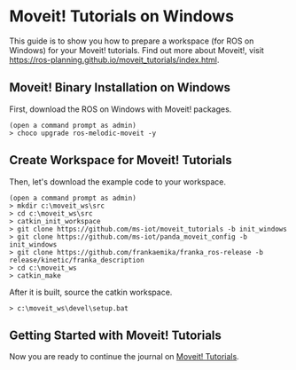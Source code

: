 # Moveit! Tutorials on Windows
This guide is to show you how to prepare a workspace (for ROS on Windows) for your Moveit! tutorials. Find out more about Moveit!, visit https://ros-planning.github.io/moveit_tutorials/index.html.

## Moveit! Binary Installation on Windows
First, download the ROS on Windows with Moveit! packages.
```
(open a command prompt as admin)
> choco upgrade ros-melodic-moveit -y
```

## Create Workspace for Moveit! Tutorials
Then, let's download the example code to your workspace.

```
(open a command prompt as admin)
> mkdir c:\moveit_ws\src
> cd c:\moveit_ws\src
> catkin_init_workspace
> git clone https://github.com/ms-iot/moveit_tutorials -b init_windows
> git clone https://github.com/ms-iot/panda_moveit_config -b init_windows
> git clone https://github.com/frankaemika/franka_ros-release -b release/kinetic/franka_description
> cd c:\moveit_ws
> catkin_make
```

After it is built, source the catkin workspace.

```
> c:\moveit_ws\devel\setup.bat
```

## Getting Started with Moveit! Tutorials
Now you are ready to continue the journal on [Moveit! Tutorials](https://ros-planning.github.io/moveit_tutorials/doc/quickstart_in_rviz/quickstart_in_rviz_tutorial.html).
